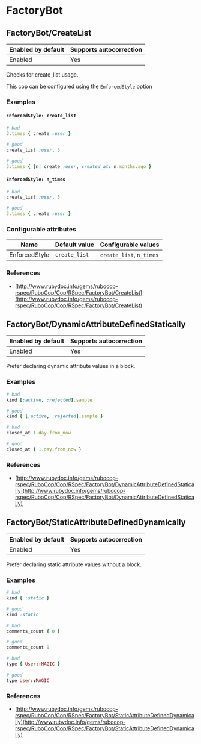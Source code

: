 # FactoryBot

## FactoryBot/CreateList

Enabled by default | Supports autocorrection
--- | ---
Enabled | Yes

Checks for create_list usage.

This cop can be configured using the `EnforcedStyle` option

### Examples

#### `EnforcedStyle: create_list`

```ruby
# bad
3.times { create :user }

# good
create_list :user, 3

# good
3.times { |n| create :user, created_at: n.months.ago }
```
#### `EnforcedStyle: n_times`

```ruby
# bad
create_list :user, 3

# good
3.times { create :user }
```

### Configurable attributes

Name | Default value | Configurable values
--- | --- | ---
EnforcedStyle | `create_list` | `create_list`, `n_times`

### References

* [http://www.rubydoc.info/gems/rubocop-rspec/RuboCop/Cop/RSpec/FactoryBot/CreateList](http://www.rubydoc.info/gems/rubocop-rspec/RuboCop/Cop/RSpec/FactoryBot/CreateList)

## FactoryBot/DynamicAttributeDefinedStatically

Enabled by default | Supports autocorrection
--- | ---
Enabled | Yes

Prefer declaring dynamic attribute values in a block.

### Examples

```ruby
# bad
kind [:active, :rejected].sample

# good
kind { [:active, :rejected].sample }

# bad
closed_at 1.day.from_now

# good
closed_at { 1.day.from_now }
```

### References

* [http://www.rubydoc.info/gems/rubocop-rspec/RuboCop/Cop/RSpec/FactoryBot/DynamicAttributeDefinedStatically](http://www.rubydoc.info/gems/rubocop-rspec/RuboCop/Cop/RSpec/FactoryBot/DynamicAttributeDefinedStatically)

## FactoryBot/StaticAttributeDefinedDynamically

Enabled by default | Supports autocorrection
--- | ---
Enabled | Yes

Prefer declaring static attribute values without a block.

### Examples

```ruby
# bad
kind { :static }

# good
kind :static

# bad
comments_count { 0 }

# good
comments_count 0

# bad
type { User::MAGIC }

# good
type User::MAGIC
```

### References

* [http://www.rubydoc.info/gems/rubocop-rspec/RuboCop/Cop/RSpec/FactoryBot/StaticAttributeDefinedDynamically](http://www.rubydoc.info/gems/rubocop-rspec/RuboCop/Cop/RSpec/FactoryBot/StaticAttributeDefinedDynamically)
